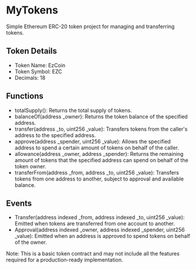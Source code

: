# MyTokens
Simple Ethereum ERC-20 token project for managing and transferring tokens.

## Token Details
- Token Name: EzCoin
- Token Symbol: EZC
- Decimals: 18

## Functions
- totalSupply(): Returns the total supply of tokens.
- balanceOf(address _owner): Returns the token balance of the specified address.
- transfer(address _to, uint256 _value): Transfers tokens from the caller's address to the specified address.
- approve(address _spender, uint256 _value): Allows the specified address to spend a certain amount of tokens on behalf of the caller.
- allowance(address _owner, address _spender): Returns the remaining amount of tokens that the specified address can spend on behalf of the token owner.
- transferFrom(address _from, address _to, uint256 _value): Transfers tokens from one address to another, subject to approval and available balance.

## Events
- Transfer(address indexed _from, address indexed _to, uint256 _value): Emitted when tokens are transferred from one account to another.
- Approval(address indexed _owner, address indexed _spender, uint256 _value): Emitted when an address is approved to spend tokens on behalf of the owner.


Note: This is a basic token contract and may not include all the features required for a production-ready implementation.
